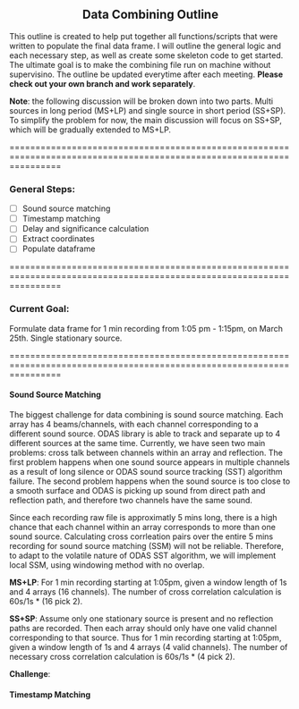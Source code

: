 ## <center> Data Combining Outline </center>
This outline is created to help put together all functions/scripts that were written to populate the final data frame. I will outline the general logic and each necessary step, as well as create some skeleton code to get started. The ultimate goal is to make the combining file run on machine without supervisino. The outline be updated everytime after each meeting. **Please check out your own branch and work separately**.  

**Note**: the following discussion will be broken down into two parts. Multi sources in long period (MS+LP) and single source in short period (SS+SP). To simplify the problem for now, the main discussion will focus on SS+SP, which will be gradually extended to MS+LP.   

======================================================================================================================
### General Steps:
- [ ]  Sound source matching
- [ ]  Timestamp matching
- [ ]  Delay and significance calculation
- [ ]  Extract coordinates
- [ ]  Populate dataframe

======================================================================================================================
### Current Goal:
Formulate data frame for 1 min recording from 1:05 pm - 1:15pm, on March 25th. Single stationary source.

======================================================================================================================
#### Sound Source Matching

The biggest challenge for data combining is sound source matching. Each array has 4 beams/channels, with each channel corresponding to a different sound source. ODAS library is able to track and separate up to 4 different sources at the same time. Currently, we have seen two main problems: cross talk between channels within an array and reflection. The first problem happens when one sound source appears in multiple channels as a result of long silence or ODAS sound source tracking (SST) algorithm failure. The second problem happens when the sound source is too close to a smooth surface and ODAS is picking up sound from direct path and reflection path, and therefore two channels have the same sound. 

Since each recording raw file is approximatly 5 mins long, there is a high chance that each channel within an array corresponds to more than one sound source. Calculating cross corrleation pairs over the entire 5 mins recording for sound source matching (SSM) will not be reliable. Therefore, to adapt to the volatile nature of ODAS SST algorithm, we will implement local SSM, using windowing method with no overlap. 

**MS+LP**: For 1 min recording starting at 1:05pm, given a window length of 1s and 4 arrays (16 channels). The number of cross correlation calculation is 60s/1s * (16 pick 2).

**SS+SP**: Assume only one stationary source is present and no reflection paths are recorded. Then each array should only have one valid channel corresponding to that source. Thus for 1 min recording starting at 1:05pm, given a window length of 1s and 4 arrays (4 valid channels). The number of necessary cross correlation calculation is 60s/1s * (4 pick 2).

**Challenge**:


#### Timestamp Matching
